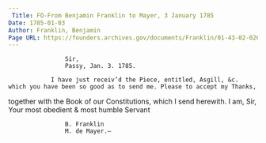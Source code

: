 ```yaml
---
 Title: FO-From Benjamin Franklin to Mayer, 3 January 1785
Date: 1785-01-03
Author: Franklin, Benjamin
Page URL: https://founders.archives.gov/documents/Franklin/01-43-02-0261
---
```


				
					Sir,
					Passy, Jan. 3. 1785.
				
				I have just receiv’d the Piece, entitled, Asgill, &c. which you have been so good as to send me. Please to accept my Thanks,

together with the Book of our Constitutions, which I send herewith. I am, Sir, Your most obedient & most humble Servant
				
					B. Franklin
					M. de Mayer.—
				
			
